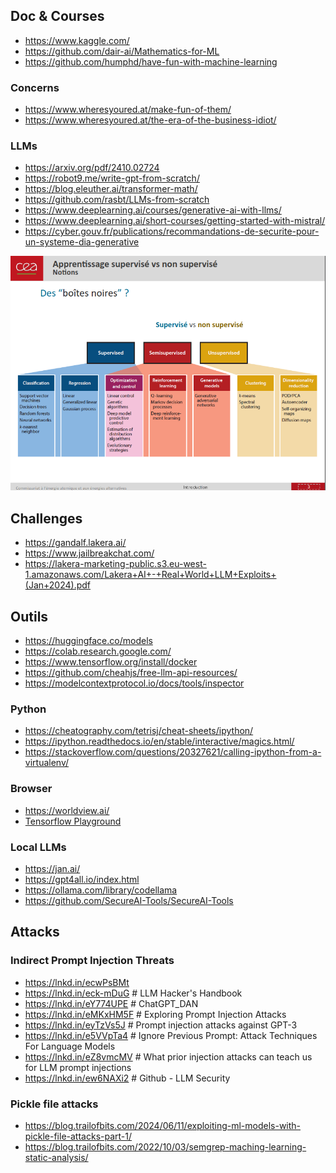 ## Doc & Courses

- https://www.kaggle.com/
- https://github.com/dair-ai/Mathematics-for-ML
- https://github.com/humphd/have-fun-with-machine-learning

### Concerns

- https://www.wheresyoured.at/make-fun-of-them/
- https://www.wheresyoured.at/the-era-of-the-business-idiot/

### LLMs

- https://arxiv.org/pdf/2410.02724
- https://robot9.me/write-gpt-from-scratch/
- https://blog.eleuther.ai/transformer-math/
- https://github.com/rasbt/LLMs-from-scratch
- https://www.deeplearning.ai/courses/generative-ai-with-llms/
- https://www.deeplearning.ai/short-courses/getting-started-with-mistral/
- https://cyber.gouv.fr/publications/recommandations-de-securite-pour-un-systeme-dia-generative

![](./images/ml.png)

## Challenges

- https://gandalf.lakera.ai/
- https://www.jailbreakchat.com/
- https://lakera-marketing-public.s3.eu-west-1.amazonaws.com/Lakera+AI+-+Real+World+LLM+Exploits+(Jan+2024).pdf

## Outils

- https://huggingface.co/models
- https://colab.research.google.com/
- https://www.tensorflow.org/install/docker
- https://github.com/cheahjs/free-llm-api-resources/
- https://modelcontextprotocol.io/docs/tools/inspector

### Python

- https://cheatography.com/tetrisj/cheat-sheets/ipython/
- https://ipython.readthedocs.io/en/stable/interactive/magics.html/
- https://stackoverflow.com/questions/20327621/calling-ipython-from-a-virtualenv/

### Browser

- https://worldview.ai/
- [Tensorflow Playground](https://playground.tensorflow.org/#activation=tanh&batchSize=10&dataset=circle&regDataset=reg-plane&learningRate=0.03&regularizationRate=0&noise=0&networkShape=4,2&seed=0.93066&showTestData=false&discretize=false&percTrainData=50&x=true&y=true&xTimesY=false&xSquared=false&ySquared=false&cosX=false&sinX=false&cosY=false&sinY=false&collectStats=false&problem=classification&initZero=false&hideText=false)

### Local LLMs

- https://jan.ai/
- https://gpt4all.io/index.html
- https://ollama.com/library/codellama
- https://github.com/SecureAI-Tools/SecureAI-Tools

## Attacks

### Indirect Prompt Injection Threats

- https://lnkd.in/ecwPsBMt
- https://lnkd.in/eck-mDuG # LLM Hacker's Handbook
- https://lnkd.in/eY774UPE # ChatGPT_DAN
- https://lnkd.in/eMKxHM5F # Exploring Prompt Injection Attacks
- https://lnkd.in/eyTzVs5J # Prompt injection attacks against GPT-3
- https://lnkd.in/e5VVpTa4 # Ignore Previous Prompt: Attack Techniques For Language Models
- https://lnkd.in/eZ8vmcMV # What prior injection attacks can teach us for LLM prompt injections
- https://lnkd.in/ew6NAXi2 # Github - LLM Security

### Pickle file attacks

- https://blog.trailofbits.com/2024/06/11/exploiting-ml-models-with-pickle-file-attacks-part-1/
- https://blog.trailofbits.com/2022/10/03/semgrep-maching-learning-static-analysis/

